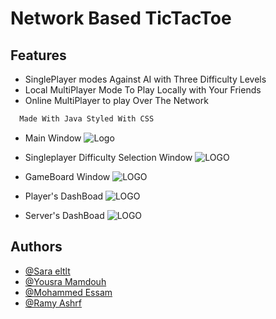 
# Network Based TicTacToe


## Features

 - SinglePlayer modes Against AI with Three Difficulty Levels
 - Local MultiPlayer Mode To Play Locally with Your Friends
 - Online MultiPlayer to play Over The Network




```bash
  Made With Java Styled With CSS
```


- Main Window
![Logo](https://i.imgur.com/J8GK7xq.jpeg)

- Singleplayer Difficulty Selection Window
![LOGO](https://i.imgur.com/E6loOjp.jpeg) 

- GameBoard Window
![LOGO](https://i.imgur.com/dNP2bXz.jpeg)
- Player's DashBoad
![LOGO](https://i.imgur.com/uLzZbvk.jpeg)
- Server's DashBoad
![LOGO](https://i.imgur.com/gCKDHjS.jpeg)
## Authors

- [@Sara eltlt](https://www.github.com/saraeltlt)
- [@Yousra Mamdouh](https://www.github.com/YousraMamdouh)
- [@Mohammed Essam](https://www.github.com/MohamedEssamAbdu-allah)
- [@Ramy Ashrf](https://www.github.com/exRomeo)

